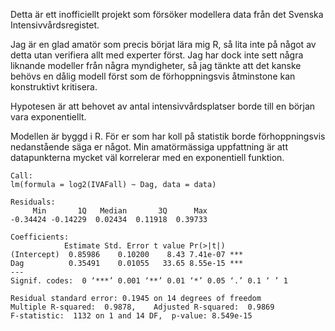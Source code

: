Detta är ett inofficiellt projekt som försöker modellera data från det Svenska Intensivvårdsregistet.

Jag är en glad amatör som precis börjat lära mig R, så lita inte på något av detta utan verifiera allt med experter först. Jag har dock inte sett några liknande modeller från några myndigheter, så jag tänkte att det kanske behövs en dålig modell först som de förhoppningsvis åtminstone kan konstruktivt kritisera.

Hypotesen är att behovet av antal intensivvårdsplatser borde till en början vara exponentiellt.

Modellen är byggd i R. För er som har koll på statistik borde förhoppningsvis nedanstående säga er något. Min amatörmässiga uppfattning är att datapunkterna mycket väl korrelerar med en exponentiell funktion.

```
Call:
lm(formula = log2(IVAFall) ~ Dag, data = data)

Residuals:
     Min       1Q   Median       3Q      Max 
-0.34424 -0.14229  0.02434  0.11918  0.39733 

Coefficients:
            Estimate Std. Error t value Pr(>|t|)    
(Intercept)  0.85986    0.10200    8.43 7.41e-07 ***
Dag          0.35491    0.01055   33.65 8.55e-15 ***
---
Signif. codes:  0 ‘***’ 0.001 ‘**’ 0.01 ‘*’ 0.05 ‘.’ 0.1 ‘ ’ 1

Residual standard error: 0.1945 on 14 degrees of freedom
Multiple R-squared:  0.9878,	Adjusted R-squared:  0.9869 
F-statistic:  1132 on 1 and 14 DF,  p-value: 8.549e-15
```


